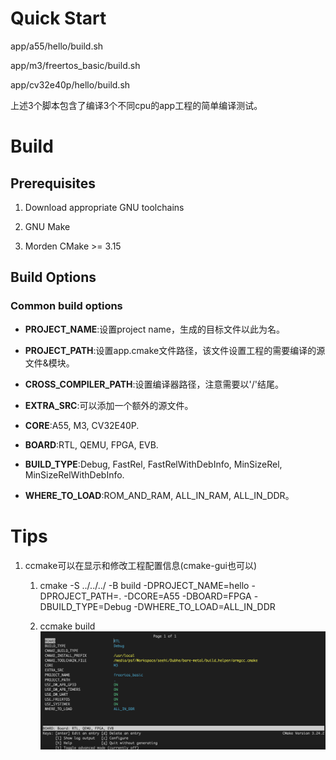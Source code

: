# Quick Start

app/a55/hello/build.sh

app/m3/freertos_basic/build.sh

app/cv32e40p/hello/build.sh

上述3个脚本包含了编译3个不同cpu的app工程的简单编译测试。

# Build

## Prerequisites

1. Download appropriate GNU toolchains

2. GNU Make

3. Morden CMake >= 3.15

## Build Options

### Common build options

- **PROJECT_NAME**:设置project name，生成的目标文件以此为名。

- **PROJECT_PATH**:设置app.cmake文件路径，该文件设置工程的需要编译的源文件&模块。

- **CROSS_COMPILER_PATH**:设置编译器路径，注意需要以'/'结尾。

- **EXTRA_SRC**:可以添加一个额外的源文件。

- **CORE**:A55, M3, CV32E40P.

- **BOARD**:RTL, QEMU, FPGA, EVB.

- **BUILD_TYPE**:Debug, FastRel, FastRelWithDebInfo, MinSizeRel, MinSizeRelWithDebInfo.

- **WHERE_TO_LOAD**:ROM_AND_RAM, ALL_IN_RAM, ALL_IN_DDR。

# Tips

1. ccmake可以在显示和修改工程配置信息(cmake-gui也可以)
   
   1. cmake -S ../../../ -B build -DPROJECT_NAME=hello -DPROJECT_PATH=. -DCORE=A55 -DBOARD=FPGA -DBUILD_TYPE=Debug -DWHERE_TO_LOAD=ALL_IN_DDR
   
   2. ccmake build![](docs/imgs/ccmake.png)
